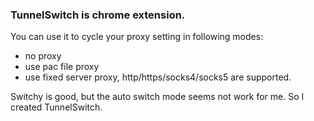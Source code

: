 ### TunnelSwitch is chrome extension.

You can use it to cycle your proxy setting in following modes:

* no proxy
* use pac file proxy
* use fixed server proxy, http/https/socks4/socks5 are supported.

Switchy is good, but the auto switch mode seems not work for me.
So I created TunnelSwitch.
